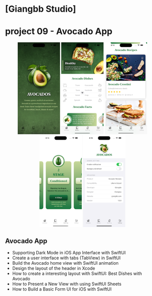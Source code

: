 # [Giangbb Studio]

# project 09 - Avocado App

<div class="image-container" align="center">
  <img src="readme/img1.png" alt="Image 1"  height="300">
  <img src="readme/img2.png" alt="Image 2"  height="300">
  <img src="readme/img3.png" alt="Image 3"  height="300">
  <img src="readme/img4.png" alt="Image 4"  height="300">
  <img src="readme/img5.png" alt="Image 5"  height="300">
</div>

## Avocado App

- Supporting Dark Mode in iOS App Interface with SwiftUI
- Create a user interface with tabs (TabView) in SwiftUI
- Build the Avocado home view with SwiftUI animation
- Design the layout of the header in Xcode
- How to create a interesting layout with SwiftUI: Best Dishes with Avocado
- How to Present a New View with using SwiftUI Sheets
- How to Build a Basic Form UI for iOS with SwiftUI
